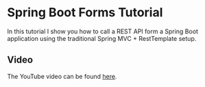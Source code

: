 # Spring Boot Forms Tutorial
In this tutorial I show you how to call a REST API form a Spring Boot application using the traditional Spring MVC + RestTemplate setup.

## Video
The YouTube video can be found [here](https://youtu.be/XtXm9BHCiZM).
